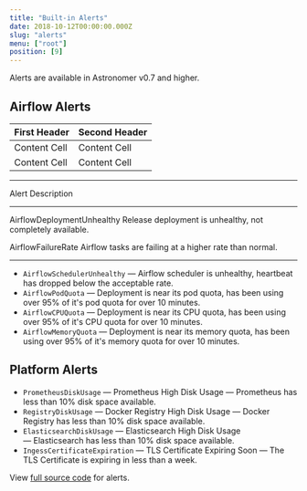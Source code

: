 ```yaml
---
title: "Built-in Alerts"
date: 2018-10-12T00:00:00.000Z
slug: "alerts"
menu: ["root"]
position: [9]
---
```


Alerts are available in Astronomer v0.7 and higher.

## Airflow Alerts

| First Header  | Second Header |
| ------------- | ------------- |
| Content Cell  | Content Cell  |
| Content Cell  | Content Cell  |

----------------------------  --------------------------------------------------
Alert                         Description
----------------------------  --------------------------------------------------
AirflowDeploymentUnhealthy    Release deployment is unhealthy, not completely
                              available.

AirflowFailureRate            Airflow tasks are failing at a higher rate than
                              normal.
----------------------------  --------------------------------------------------

* `AirflowSchedulerUnhealthy` — Airflow scheduler is unhealthy, heartbeat has dropped below the acceptable rate.
* `AirflowPodQuota` — Deployment is near its pod quota, has been using over 95% of it's pod quota for over 10 minutes.
* `AirflowCPUQuota` — Deployment is near its CPU quota, has been using over 95% of it's CPU quota for over 10 minutes.
* `AirflowMemoryQuota` — Deployment is near its memory quota, has been using over 95% of it's memory quota for over 10 minutes.

## Platform Alerts

* `PrometheusDiskUsage` — Prometheus High Disk Usage — Prometheus has less than 10% disk space available.
* `RegistryDiskUsage` — Docker Registry High Disk Usage — Docker Registry has less than 10% disk space available.
* `ElasticsearchDiskUsage` — Elasticsearch High Disk Usage — Elasticsearch has less than 10% disk space available.
* `IngessCertificateExpiration` — TLS Certificate Expiring Soon — The TLS Certificate is expiring in less than a week.

View [full source code](https://github.com/astronomerio/helm.astronomer.io/blob/master/charts/prometheus/values.yaml#L41-L148) for alerts.
